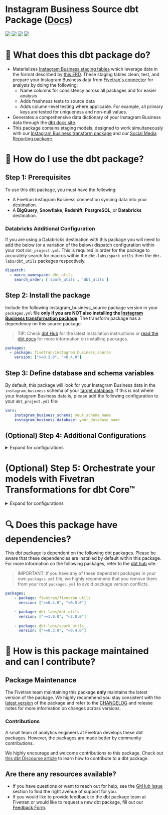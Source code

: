# Instagram Business Source dbt Package ([Docs](https://fivetran.github.io/dbt_instagram_business_source/))

<p align="left">
    <a alt="License"
        href="https://github.com/fivetran/dbt_instagram_business_source/blob/main/LICENSE">
        <img src="https://img.shields.io/badge/License-Apache%202.0-blue.svg" /></a>
    <a alt="dbt-core">
        <img src="https://img.shields.io/badge/dbt_Core™_version->=1.3.0_,<2.0.0-orange.svg" /></a>
    <a alt="Maintained?">
        <img src="https://img.shields.io/badge/Maintained%3F-yes-green.svg" /></a>
    <a alt="PRs">
        <img src="https://img.shields.io/badge/Contributions-welcome-blueviolet" /></a>
</p>

# 📣 What does this dbt package do?
- Materializes [Instagram Business staging tables](https://fivetran.github.io/dbt_instagram_business_source/#!/overview/instagram_business_source/models/?g_v=1) which leverage data in the format described by [this ERD](https://fivetran.com/docs/applications/instagram-business#schemainformation). These staging tables clean, test, and prepare your Instagram Business data from [Fivetran's connector](https://fivetran.com/docs/applications/instagram-business) for analysis by doing the following:
  - Name columns for consistency across all packages and for easier analysis
  - Adds freshness tests to source data
  - Adds column-level testing where applicable. For example, all primary keys are tested for uniqueness and non-null values.
- Generates a comprehensive data dictionary of your Instagram Business data through the [dbt docs site](https://fivetran.github.io/dbt_instagram_business_source/).
- This package contains staging models, designed to work simultaneously with our [Instagram Business transform package](https://github.com/fivetran/dbt_instagram_business) and our [Social Media Reporting package](https://github.com/fivetran/dbt_social_media_reporting).

# 🎯 How do I use the dbt package?
## Step 1: Prerequisites
To use this dbt package, you must have the following:
- A Fivetran Instagram Business connection syncing data into your destination. 
- A **BigQuery**, **Snowflake**, **Redshift**, **PostgreSQL**, or **Databricks** destination.

### Databricks Additional Configuration
If you are using a Databricks destination with this package you will need to add the below (or a variation of the below) dispatch configuration within your root `dbt_project.yml`. This is required in order for the package to accurately search for macros within the `dbt-labs/spark_utils` then the `dbt-labs/dbt_utils` packages respectively.
```yml
dispatch:
  - macro_namespace: dbt_utils
    search_order: ['spark_utils', 'dbt_utils']
```
## Step 2: Install the package
Include the following instagram_business_source package version in your `packages.yml` file **only if you are NOT also installing the [Instagram Business transformation package](https://github.com/fivetran/dbt_instagram_business_source)**. The transform package has a dependency on this source package.
> TIP: Check [dbt Hub](https://hub.getdbt.com/) for the latest installation instructions or [read the dbt docs](https://docs.getdbt.com/docs/package-management) for more information on installing packages.

```yaml
packages:
  - package: fivetran/instagram_business_source
    version: [">=0.3.0", "<0.4.0"]
```

## Step 3: Define database and schema variables
By default, this package will look for your Instagram Business data in the `instagram_business` schema of your [target database](https://docs.getdbt.com/docs/running-a-dbt-project/using-the-command-line-interface/configure-your-profile). If this is not where your Instagram Business data is, please add the following configuration to your `dbt_project.yml` file:

```yml  
vars:
    instagram_business_schema: your_schema_name
    instagram_business_database: your_database_name 
```

## (Optional) Step 4: Additional Configurations
<details><summary>Expand for configurations</summary>

### Changing the Build Schema

By default, this package will build the Instagram Business staging models within a schema titled (`<target_schema>` + `_stg_instagram_business`) in your target database. If this is not where you would like your Instagram Business staging data to be written to, add the following configuration to your `dbt_project.yml` file:

```yml 
models:
    instagram_business_source:
      +schema: my_new_schema_name # leave blank for just the target_schema
```

### Change the source table references
If an individual source table has a different name than the package expects, add the table name as it appears in your destination to the respective variable:
> IMPORTANT: See this project's [`dbt_project.yml`](https://github.com/fivetran/dbt_instagram_business_source/blob/main/dbt_project.yml) variable declarations to see the expected names.
    
```yml
vars:
    instagram_business_<default_source_table_name>_identifier: your_table_name 
```

### Unioning Multiple Instagram Business Connections
If you have multiple Instagram Business connections in Fivetran and would like to use this package on all of them simultaneously, we have provided functionality to do so. The package will union all of the data together and pass the unioned table(s) into the final models. You will be able to see which source it came from in the `source_relation` column(s) of each model. To use this functionality, you will need to set either (**note that you cannot use both**) the `union_schemas` or `union_databases` variables:

```yml
# dbt_project.yml
...
config-version: 2
vars:
    ##You may set EITHER the schemas variables below
    instagram_business_union_schemas: ['instagram_business_one','instagram_business_two']
 
    ##Or may set EITHER the databases variables below
    instagram_business_union_databases: ['instagram_business_one','instagram_business_two']
```
</details>

# (Optional) Step 5: Orchestrate your models with Fivetran Transformations for dbt Core™
<details><summary>Expand for configurations</summary>
<br>
Fivetran offers the ability for you to orchestrate your dbt project through the [Fivetran Transformations for dbt Core™](https://fivetran.com/docs/transformations/dbt) product. Refer to the linked docs for more information on how to setup your project for orchestration through Fivetran.  
</details>

# 🔍 Does this package have dependencies?
This dbt package is dependent on the following dbt packages. Please be aware that these dependencies are installed by default within this package. For more information on the following packages, refer to the [dbt hub](https://hub.getdbt.com/) site.
> IMPORTANT: If you have any of these dependent packages in your own `packages.yml` file, we highly recommend that you remove them from your root `packages.yml` to avoid package version conflicts.
    
```yml
packages:
    - package: fivetran/fivetran_utils
      version: [">=0.4.0", "<0.5.0"]

    - package: dbt-labs/dbt_utils
      version: [">=1.0.0", "<2.0.0"]
      
    - package: dbt-labs/spark_utils
      version: [">=0.3.0", "<0.4.0"]
```

# 🙌 How is this package maintained and can I contribute?
## Package Maintenance
The Fivetran team maintaining this package **only** maintains the latest version of the package. We highly recommend you stay consistent with the [latest version](https://hub.getdbt.com/fivetran/instagram_business_source/latest/) of the package and refer to the [CHANGELOG](https://github.com/fivetran/dbt_instagram_business_source/blob/main/CHANGELOG.md) and release notes for more information on changes across versions.

### Contributions
A small team of analytics engineers at Fivetran develops these dbt packages. However, the packages are made better by community contributions.

We highly encourage and welcome contributions to this package. Check out [this dbt Discourse article](https://discourse.getdbt.com/t/contributing-to-a-dbt-package/657) to learn how to contribute to a dbt package.

## Are there any resources available?
- If you have questions or want to reach out for help, see the [GitHub Issue](https://github.com/fivetran/dbt_amazon_ads_source/issues/new/choose) section to find the right avenue of support for you.
- If you would like to provide feedback to the dbt package team at Fivetran or would like to request a new dbt package, fill out our [Feedback Form](https://www.surveymonkey.com/r/DQ7K7WW).
